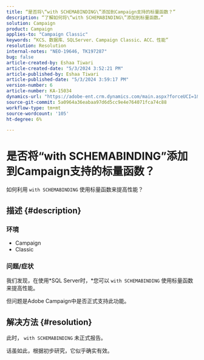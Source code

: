 ```yaml
---
title: “是否将\“with SCHEMABINDING\”添加到Campaign支持的标量函数？”
description: “了解如何将\“with SCHEMABINDING\”添加到标量函数。”
solution: Campaign
product: Campaign
applies-to: "Campaign Classic"
keywords: “KCS、数据库、SQLServer、Campaign Classic、ACC、性能”
resolution: Resolution
internal-notes: "NEO-19646, TK197287"
bug: false
article-created-by: Eshaa Tiwari
article-created-date: "5/3/2024 3:52:21 PM"
article-published-by: Eshaa Tiwari
article-published-date: "5/3/2024 3:59:17 PM"
version-number: 6
article-number: KA-15034
dynamics-url: "https://adobe-ent.crm.dynamics.com/main.aspx?forceUCI=1&pagetype=entityrecord&etn=knowledgearticle&id=912ba41b-6509-ef11-9f89-000d3a32bd42"
source-git-commit: 5a0964a36eabaa97d6d5cc9e4e764071fca74c88
workflow-type: tm+mt
source-wordcount: '105'
ht-degree: 6%

---
```


# 是否将“with SCHEMABINDING”添加到Campaign支持的标量函数？


如何利用 `with SCHEMABINDING` 使用标量函数来提高性能？

## 描述 {#description}


### <b>环境</b>

- Campaign
- Classic


### <b>问题/症状</b>

我们发现，在使用*SQL Server时，*您可以 `with SCHEMABINDING` 使用标量函数来提高性能。

但问题是Adobe Campaign中是否正式支持此功能。


## 解决方法 {#resolution}


此时， `with SCHEMABINDING` 未正式报告。

话虽如此，根据初步研究，它似乎确实有效。
